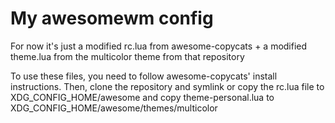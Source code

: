 # My awesomewm config

For now it's just a modified rc.lua from awesome-copycats + a modified theme.lua from the multicolor theme from that repository

To use these files, you need to follow awesome-copycats' install instructions. Then, clone the repository and symlink or copy the rc.lua file to
XDG_CONFIG_HOME/awesome and copy theme-personal.lua to XDG_CONFIG_HOME/awesome/themes/multicolor


